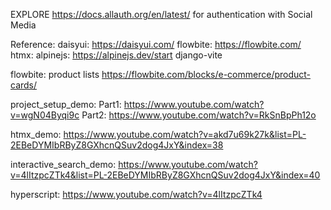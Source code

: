 EXPLORE https://docs.allauth.org/en/latest/ for authentication with Social Media


Reference:
daisyui: https://daisyui.com/
flowbite: https://flowbite.com/
htmx:
alpinejs: https://alpinejs.dev/start
django-vite

flowbite: product lists https://flowbite.com/blocks/e-commerce/product-cards/

project_setup_demo: 
    Part1: https://www.youtube.com/watch?v=wgN04Byqi9c
    Part2: https://www.youtube.com/watch?v=RkSnBpPh12o

htmx_demo: https://www.youtube.com/watch?v=akd7u69k27k&list=PL-2EBeDYMIbRByZ8GXhcnQSuv2dog4JxY&index=38

interactive_search_demo: https://www.youtube.com/watch?v=4lItzpcZTk4&list=PL-2EBeDYMIbRByZ8GXhcnQSuv2dog4JxY&index=40

hyperscript: https://www.youtube.com/watch?v=4lItzpcZTk4